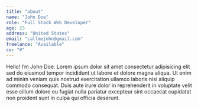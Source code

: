```yaml
---
title: "about"
name: "John Doe"
role: "Full Stack Web Developer"
age: 23
address: "United States"
email: "callmejohn@gmail.com"
freelance: "Available"
cv: "#"
---
```

Hello! I’m John Doe. Lorem ipsum dolor sit amet consectetur adipisicing elit sed do eiusmod tempor incididunt ut labore et dolore magna aliqua. Ut enim ad minim veniam quis nostrud exercitation ullamco laboris nisi aliquip commodo consequat. Duis aute irure dolor in reprehenderit in voluptate velit esse cillum dolore eu fugiat nulla pariatur excepteur sint occaecat cupidatat non proident sunt in culpa qui officia deserunt.
